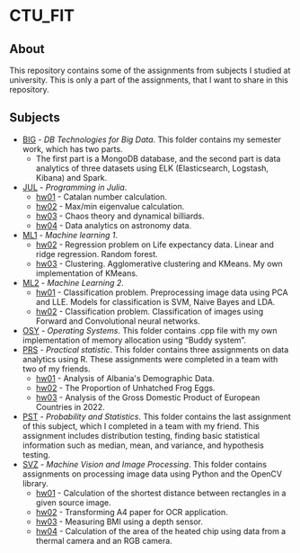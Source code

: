 # CTU_FIT

## About
This repository contains some of the assignments from subjects I studied at university. This is only a part of the assignments, that I want to share in this repository.

## Subjects
  * [BIG](/BIG) - _DB Technologies for Big Data_. This folder contains my semester work, which has two parts.
    * The first part is a MongoDB database, and the second part is data analytics of three datasets using ELK (Elasticsearch, Logstash, Kibana) and Spark.
  * [JUL](/JUL) - _Programming in Julia_.
    * [hw01](/JUL/hw01) - Catalan number calculation.
    * [hw02](/JUL/hw02) - Max/min eigenvalue calculation.
    * [hw03](/JUL/hw03) - Chaos theory and dynamical billiards.
    * [hw04](/JUL/hw04) - Data analytics on astronomy data.
  * [ML1](/ML1) - _Machine learning 1_.
    * [hw02](/ML1/HW_02_Regrese) - Regression problem on Life expectancy data. Linear and ridge regression. Random forest.
    * [hw03](/ML1/HW_03_Shlukovani) - Clustering. Agglomerative clustering and KMeans. My own implementation of KMeans.
  * [ML2](/ML2) - _Machine Learning 2_.
    * [hw01](/ML2/HW01) - Classification problem. Preprocessing image data using PCA and LLE. Models for classification is SVM, Naive Bayes and LDA.
    * [hw02](/ML2/HW02) - Classification problem. Classification of images using Forward and Convolutional neural networks.
  * [OSY](/OSY) - _Operating Systems_. This folder contains .cpp file with my own implementation of memory allocation using “Buddy system”.
  * [PRS](/PRS) - _Practical statistic_. This folder contains three assignments on data analytics using R. These assignments were completed in a team with two of my friends.
    * [hw01](/PRS/HW01) - Analysis of Albania's Demographic Data.
    * [hw02](/PRS/HW02) - The Proportion of Unhatched Frog Eggs.
    * [hw03](/PRS/HW03) - Analysis of the Gross Domestic Product of European Countries in 2022.
  * [PST](/PST) - _Probability and Statistics_. This folder contains the last assignment of this subject, which I completed in a team with my friend. This assignment includes distribution testing, finding basic statistical information such as median, mean, and variance, and hypothesis testing.
  * [SVZ](/SVZ) - _Machine Vision and Image Processing_. This folder contains assignments on processing image data using Python and the OpenCV library.
    * [hw01](/SVZ/hw01) - Calculation of the shortest distance between rectangles in a given source image.
    * [hw02](/SVZ/hw02) - Transforming A4 paper for OCR application.
    * [hw03](/SVZ/hw03) - Measuring BMI using a depth sensor.
    * [hw04](/SVZ/hw04) - Calculation of the area of the heated chip using data from a thermal camera and an RGB camera.
